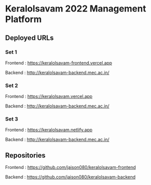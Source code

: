 # Keralolsavam 2022 Management Platform

## Deployed URLs

### Set 1

Frontend : https://keralolsavam-frontend.vercel.app

Backend : http://keralolsavam-backend.mec.ac.in/

### Set 2

Frontend : https://keralolsavam.vercel.app

Backend : http://keralolsavam-backend.mec.ac.in/

### Set 3

Frontend : https://keralolsavam.netlify.app

Backend : http://keralolsavam-backend.mec.ac.in/

## Repositories

Frontend : https://github.com/jaison080/keralolsavam-frontend

Backend : https://github.com/jaison080/keralolsavam-backend
